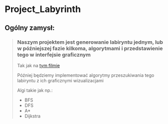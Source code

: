# Project_Labyrinth
## Ogólny zamysł:
> ### Naszym projektem jest generowanie labiryntu jednym, lub w późniejszej fazie kilkoma, algorytmami i przedstawienie tego w interfejsie graficznym
> Tak jak na [tym filmie](https://youtu.be/6kv5HKPB1XU  "Maze-film")
> 
> Później będziemy implementować algorytmy przeszukiwania tego labiryntu z ich graficznymi wizualizacjami 
> 
> Algi takie jak np.: 
> * BFS
> * DFS
> * A*
> * Dijkstra
